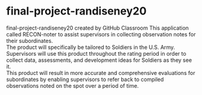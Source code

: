 # final-project-randiseney20
final-project-randiseney20 created by GitHub Classroom
This application called RECON-noter to assist supervisors in collecting observation notes for their subordinates.  
The product will specifically be tailored to Soldiers in the U.S. Army.  
Supervisors will use this product throughout the rating period in order to collect data, assessments, and development ideas for Soldiers as they see it.  
This product will result in more accurate and comprehensive evaluations for subordinates by enabling supervisors to refer back to compiled observations noted on the spot over a period of time.  
